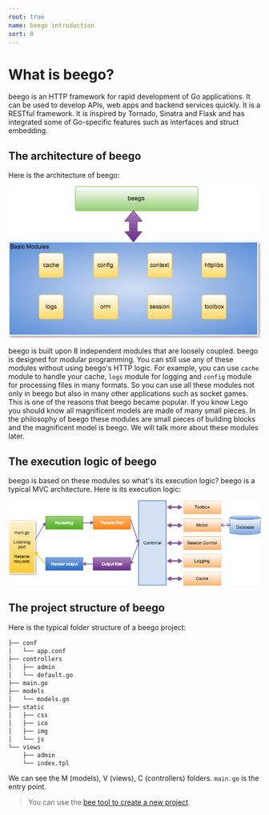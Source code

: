 ```yaml
---
root: true
name: beego introduction
sort: 0
---
```


# What is beego?

beego is an HTTP framework for rapid development of Go applications. It can be used to develop APIs, web apps and backend services quickly. It is a RESTful framework.  It is inspired by Tornado, Sinatra and Flask and has integrated some of Go-specific features such as interfaces and struct embedding.

## The architecture of beego

Here is the architecture of beego:

![](../images/architecture.png)

beego is built upon 8 independent modules that are loosely coupled. beego is designed for modular programming. You can still use any of these modules without using beego's HTTP logic. For example, you can use `cache` module to handle your cache, `logs` module for logging and `config` module for processing files in many formats. So you can use all these modules not only in beego but also in many other applications such as socket games. This is one of the reasons that beego became popular. If you know Lego you should know all magnificent models are made of many small pieces. In the philosophy of beego these modules are small pieces of building blocks and the magnificent model is beego. We will talk more about these modules later.

## The execution logic of beego

beego is based on these modules so what's its execution logic? beego is
a typical MVC architecture. Here is its execution logic:

![](../images/flow.png)

## The project structure of beego

Here is the typical folder structure of a beego project:

```
├── conf
│   └── app.conf
├── controllers
│   ├── admin
│   └── default.go
├── main.go
├── models
│   └── models.go
├── static
│   ├── css
│   ├── ico
│   ├── img
│   └── js
└── views
    ├── admin
    └── index.tpl
```

We can see the M (models), V (views), C (controllers) folders. `main.go` is the entry point.

>You can use the [bee tool to create a new project](../install/bee.md).
